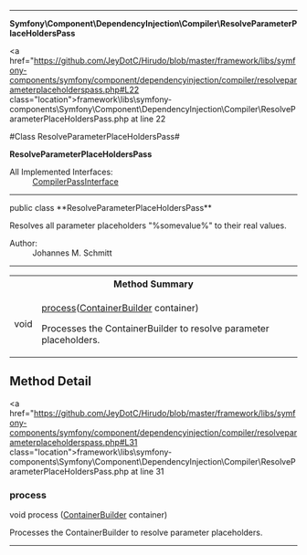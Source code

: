 
- - -

**Symfony\Component\DependencyInjection\Compiler\ResolveParameterPlaceHoldersPass**


<a href="https://github.com/JeyDotC/Hirudo/blob/master/framework/libs/symfony-components/symfony/component/dependencyinjection/compiler/resolveparameterplaceholderspass.php#L22 class="location">framework\libs\symfony-components\Symfony\Component\DependencyInjection\Compiler\ResolveParameterPlaceHoldersPass.php at line 22</a>

#Class ResolveParameterPlaceHoldersPass#

**ResolveParameterPlaceHoldersPass**


<dl>
<dt>All Implemented Interfaces:</dt>
<dd><a href="https://github.com/JeyDotC/Hirudo-docs/blob/master/symfony/component/dependencyinjection/compiler/compilerpassinterface.html">CompilerPassInterface</a> </dd>
</dl>



- - -

<p class="signature">public  class **ResolveParameterPlaceHoldersPass**</p>

<div class="comment" id="overview_description"><p>Resolves all parameter placeholders "%somevalue%" to their real values.</p></div>

<dl>
<dt>Author:</dt>
<dd>Johannes M. Schmitt <schmittjoh@gmail.com></dd>
</dl>


- - -

<table id="summary_method">
<tr><th colspan="2">Method Summary</th></tr>
<tr>
<td><span class='k'></span> <span class='nx'>void</span></td>
<td class="description"><p class="name"><a href="#process">process</a>(<a href="https://github.com/JeyDotC/Hirudo/blob/master/symfony/component/dependencyinjection/containerbuilder.html">ContainerBuilder</a> container)</p><p class="description">Processes the ContainerBuilder to resolve parameter placeholders.</p></td>
</tr>
</table>

<h2 id="detail_method">Method Detail</h2>

<a href="https://github.com/JeyDotC/Hirudo/blob/master/framework/libs/symfony-components/symfony/component/dependencyinjection/compiler/resolveparameterplaceholderspass.php#L31 class="location">framework\libs\symfony-components\Symfony\Component\DependencyInjection\Compiler\ResolveParameterPlaceHoldersPass.php at line 31</a>

<h3 id="process()">process</h3>
<span class='k'></span> <span class='nx'>void</span> <span class='nf'>process</span> (<a href="https://github.com/JeyDotC/Hirudo/blob/master/symfony/component/dependencyinjection/containerbuilder.html">ContainerBuilder</a> container)

<div class="details">
<p>Processes the ContainerBuilder to resolve parameter placeholders.</p></div>

- - -

